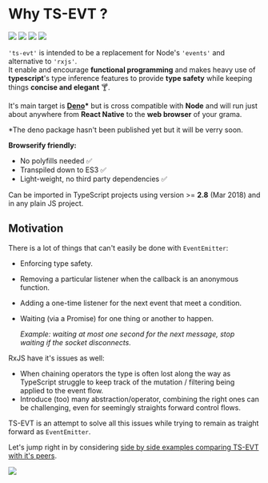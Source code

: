 # Why TS-EVT ?

![](https://img.shields.io/bundlephobia/min/ts-evt) ![](https://img.shields.io/bundlephobia/minzip/ts-evt) ![](https://img.shields.io/david/garronej/ts-evt) ![](https://img.shields.io/npm/l/ts-evt)

`'ts-evt'` is intended to be a replacement for Node's `'events'` and alternative to `'rxjs'`.  
It enable and encourage **functional programming** and makes heavy use of **typescript**'s type inference features to provide **type safety** while keeping things **concise and elegant** 🍸.

It's main target is [**Deno**](https://github.com/denoland/deno)**\***  but is cross compatible with **Node** and will run just about anywhere from **React Native** to the **web browser** of your grama.

\*The deno package hasn't been published yet but it will be verry soon.

**Browserify friendly:**

* No polyfills needed ✅  
* Transpiled down to ES3 ✅  
* Light-weight, no third party dependencies ✅   

Can be imported in TypeScript projects using version &gt;= **2.8** \(Mar 2018\) and in any plain JS project.

## Motivation

There is a lot of things that can't easily be done with `EventEmitter`:

* Enforcing type safety. 
* Removing a particular listener when the callback is an anonymous function.
* Adding a one-time listener for the next event that meet a condition.
* Waiting \(via a Promise\) for one thing or another to happen.

  _Example: waiting at most one second for the next message, stop waiting if the socket disconnects._

RxJS have it's issues as well:

* When chaining operators the type is often lost along the way as TypeScript struggle to keep track of the mutation / filtering being applied to the event flow.
* Introduce \(too\) many abstraction/operator, combining the right ones can be challenging, even for seemingly straights forward control flows.

TS-EVT is an attempt to solve all this issues while trying to remain as traight forward as `EventEmitter`.

Let's jump right in by considering [side by side examples comparing TS-EVT with it's peers](https://docs.ts-evt.dev/overview).

![](https://ts-evt.dev/assets/img/gun-vs-sword.gif)

